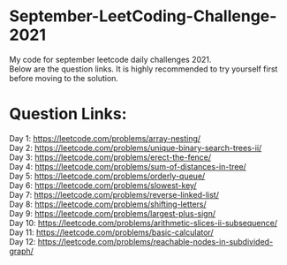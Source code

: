 # September-LeetCoding-Challenge-2021
My code for september leetcode daily challenges 2021.                                                                                                                               
Below are the question links. It is highly recommended to try yourself first before moving to the solution.

# Question Links:
Day 1: https://leetcode.com/problems/array-nesting/                                                                                                                                 
Day 2: https://leetcode.com/problems/unique-binary-search-trees-ii/                                                                                                                 
Day 3: https://leetcode.com/problems/erect-the-fence/                                                                                                                               
Day 4: https://leetcode.com/problems/sum-of-distances-in-tree/                                                                                                                    
Day 5: https://leetcode.com/problems/orderly-queue/                                                                                                                                 
Day 6: https://leetcode.com/problems/slowest-key/                                                                                                                                   
Day 7: https://leetcode.com/problems/reverse-linked-list/                                                                                                                         
Day 8: https://leetcode.com/problems/shifting-letters/                                                                                                                            
Day 9: https://leetcode.com/problems/largest-plus-sign/                                                                                                                           
Day 10: https://leetcode.com/problems/arithmetic-slices-ii-subsequence/                                                                                                            
Day 11: https://leetcode.com/problems/basic-calculator/                                                                                                                           
Day 12: https://leetcode.com/problems/reachable-nodes-in-subdivided-graph/
